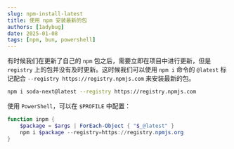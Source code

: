 ```yaml
---
slug: npm-install-latest
title: 使用 npm 安装最新的包
authors: [1adybug]
date: 2025-01-08
tags: [npm, bun, powershell]
---
```


有时候我们在更新了自己的 `npm` 包之后，需要立即在项目中进行更新，但是 `registry` 上的包并没有及时更新。这时候我们可以使用 `npm i` 命令的 `@latest` 标记配合 `--registry https://registry.npmjs.com` 来安装最新的包。

```bash npm2yarn
npm i soda-next@latest --registry https://registry.npmjs.com
```

使用 `PowerShell`，可以在 `$PROFILE` 中配置：

```powershell npm2yarn
function inpm {
    $package = $args | ForEach-Object { "$_@latest" }
    npm i $package --registry=https://registry.npmjs.org
}
```
